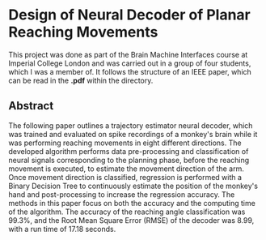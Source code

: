# Design of Neural Decoder of Planar Reaching Movements

This project was done as part of the Brain Machine Interfaces course at Imperial College London and was carried out in a group of four students, which I was a member of. It follows the structure of an IEEE paper, which can be read in the **.pdf** within the directory.

## Abstract
The following paper outlines a trajectory estimator neural decoder, which was trained and evaluated on spike recordings of a monkey's brain while it was performing reaching movements in eight different directions. The developed algorithm performs data pre-processing and classification of neural signals corresponding to the planning phase, before the reaching movement is executed, to estimate the movement direction of the arm. Once movement direction is classified, regression is performed with a Binary Decision Tree to continuously estimate the position of the monkey's hand and post-processing to increase the regression accuracy. The methods in this paper focus on both the accuracy and the computing time of the algorithm. The accuracy of the reaching angle classification was 99.3\%, and the Root Mean Square Error (RMSE) of the decoder was 8.99, with a run time of 17.18 seconds.

